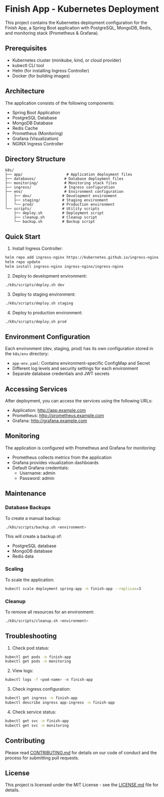 # Finish App - Kubernetes Deployment

This project contains the Kubernetes deployment configuration for the Finish App, a Spring Boot application with PostgreSQL, MongoDB, Redis, and monitoring stack (Prometheus & Grafana).

## Prerequisites

- Kubernetes cluster (minikube, kind, or cloud provider)
- kubectl CLI tool
- Helm (for installing Ingress Controller)
- Docker (for building images)

## Architecture

The application consists of the following components:

- Spring Boot Application
- PostgreSQL Database
- MongoDB Database
- Redis Cache
- Prometheus (Monitoring)
- Grafana (Visualization)
- NGINX Ingress Controller

## Directory Structure

```
k8s/
├── app/                    # Application deployment files
├── databases/             # Database deployment files
├── monitoring/            # Monitoring stack files
├── ingress/               # Ingress configuration
├── env/                   # Environment configuration
│   ├── dev/              # Development environment
│   ├── staging/          # Staging environment
│   └── prod/             # Production environment
└── scripts/              # Utility scripts
    ├── deploy.sh         # Deployment script
    ├── cleanup.sh        # Cleanup script
    └── backup.sh         # Backup script
```

## Quick Start

1. Install Ingress Controller:
```bash
helm repo add ingress-nginx https://kubernetes.github.io/ingress-nginx
helm repo update
helm install ingress-nginx ingress-nginx/ingress-nginx
```

2. Deploy to development environment:
```bash
./k8s/scripts/deploy.sh dev
```

3. Deploy to staging environment:
```bash
./k8s/scripts/deploy.sh staging
```

4. Deploy to production environment:
```bash
./k8s/scripts/deploy.sh prod
```

## Environment Configuration

Each environment (dev, staging, prod) has its own configuration stored in the `k8s/env` directory:

- `app-env.yaml`: Contains environment-specific ConfigMap and Secret
- Different log levels and security settings for each environment
- Separate database credentials and JWT secrets

## Accessing Services

After deployment, you can access the services using the following URLs:

- Application: http://app.example.com
- Prometheus: http://prometheus.example.com
- Grafana: http://grafana.example.com

## Monitoring

The application is configured with Prometheus and Grafana for monitoring:

- Prometheus collects metrics from the application
- Grafana provides visualization dashboards
- Default Grafana credentials:
  - Username: admin
  - Password: admin

## Maintenance

### Database Backups

To create a manual backup:
```bash
./k8s/scripts/backup.sh <environment>
```

This will create a backup of:
- PostgreSQL database
- MongoDB database
- Redis data

### Scaling

To scale the application:
```bash
kubectl scale deployment spring-app -n finish-app --replicas=3
```

### Cleanup

To remove all resources for an environment:
```bash
./k8s/scripts/cleanup.sh <environment>
```

## Troubleshooting

1. Check pod status:
```bash
kubectl get pods -n finish-app
kubectl get pods -n monitoring
```

2. View logs:
```bash
kubectl logs -f <pod-name> -n finish-app
```

3. Check ingress configuration:
```bash
kubectl get ingress -n finish-app
kubectl describe ingress app-ingress -n finish-app
```

4. Check service status:
```bash
kubectl get svc -n finish-app
kubectl get svc -n monitoring
```

## Contributing

Please read [CONTRIBUTING.md](CONTRIBUTING.md) for details on our code of conduct and the process for submitting pull requests.

## License

This project is licensed under the MIT License - see the [LICENSE.md](LICENSE.md) file for details. 